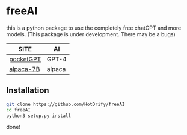 # freeAI
this is a python package to use the completely free chatGPT and more models.
(This package is under development. There may be a bugs)

| SITE | AI |
| ---- | -- |
| [pocketGPT](https://pocketgpt.000webhostapp.com) | GPT-4 |
| [alpaca-7B](https://us-central1-arched-keyword-306918.cloudfunctions.net/) | alpaca |
## Installation
```sh
git clone https://github.com/HotDrify/freeAI
cd freeAI
python3 setup.py install
```
done!